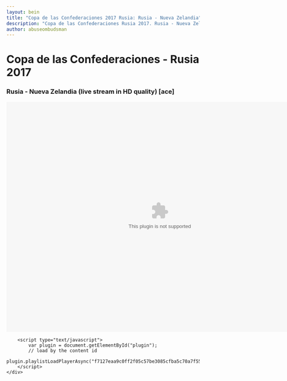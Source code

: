 ```yaml
---
layout: bein
title: "Copa de las Confederaciones 2017 Rusia: Rusia - Nueva Zelandia"
description: "Copa de las Confederaciones Rusia 2017. Rusia - Nueva Zelandia en directo. Free live stream: Rusia - Nueva Zelandia HD (acestream ru)"
author: abuseombudsman
---
```

# Copa de las Confederaciones - Rusia 2017
### Rusia - Nueva Zelandia (live stream in HD quality) [ace]

<html>
<body>
	<div id="aceplayer">
		 <embed id="plugin" type="application/x-acestream-plugin"
        width="800"
        height="600"
        fullscreencontrols="true"
        fscontrolsenable="true"
        fscontrols="default"
        nofscontrolsenable="true"
        nofscontrols="default"
        nofscontrolsheight="36"
        loopable="false" />
		
		<script type="text/javascript">
			var plugin = document.getElementById("plugin");
			// load by the content id
			plugin.playlistLoadPlayerAsync("f7127eaa9c0ff2f05c57be3085cfba5c70a7f55d");
		</script>
	</div>
</body>
<html>